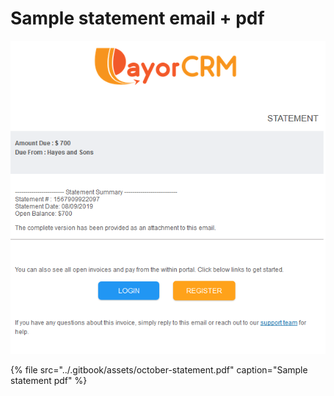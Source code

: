 # Sample statement email + pdf

![](../.gitbook/assets/image%20%2831%29.png)

{% file src="../.gitbook/assets/october-statement.pdf" caption="Sample statement pdf" %}

